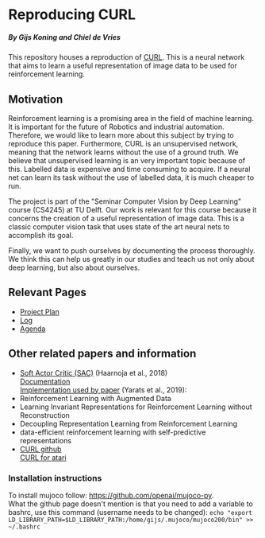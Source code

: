 # Reproducing CURL 
##### By Gijs Koning and Chiel de Vries
This repository houses a reproduction of [CURL](https://arxiv.org/pdf/2004.04136.pdf). This is a neural network that aims to learn a useful representation of image data to be used for reinforcement learning. 

## Motivation 
Reinforcement learning is a promising area in the field of machine learning. It is important for the future of Robotics and industrial automation. Therefore, we would like to learn more about this subject by trying to reproduce this paper. Furthermore, CURL is an unsupervised network, meaning that the network learns without the use of a ground truth. We believe that unsupervised learning is an very important topic because of this. Labelled data is expensive and time consuming to acquire. If a neural net can learn its task without the use of labelled data, it is much cheaper to run. 

The project is part of the "Seminar Computer Vision by Deep Learning" course (CS4245) at TU Delft. Our work is relevant for this course because it concerns the creation of a useful representation of image data. This is a classic computer vision task that uses state of the art neural nets to accomplish its goal.

Finally, we want to push ourselves by documenting the process thoroughly. We think this can help us greatly in our studies and teach us not only about deep learning, but also about ourselves.

## Relevant Pages
- [Project Plan](docs/project_plan.md)
- [Log](docs/log.md)
- [Agenda](docs/agenda.md)

## Other related papers and information
- [Soft Actor Critic (SAC)](https://arxiv.org/abs/1801.01290) (Haarnoja et al., 2018)   
  [Documentation](https://spinningup.openai.com/en/latest/algorithms/sac.html)  
  [Implementation used by paper](https://github.com/denisyarats/pytorch_sac_ae) (Yarats et al., 2019): 
- Reinforcement Learning with Augmented Data
- Learning Invariant Representations for Reinforcement Learning without Reconstruction
- Decoupling Representation Learning from Reinforcement Learning
- data-efficient reinforcement learning with self-predictive representations
- [CURL github](https://github.com/MishaLaskin/curl)  
  [CURL for atari](https://github.com/aravindsrinivas/curl_rainbow)

### Installation instructions
To install mujoco follow: https://github.com/openai/mujoco-py.  
What the github page doesn't mention is that you need to add a variable to bashrc, use this command (username needs to be changed): `echo "export LD_LIBRARY_PATH=$LD_LIBRARY_PATH:/home/gijs/.mujoco/mujoco200/bin" >> ~/.bashrc`